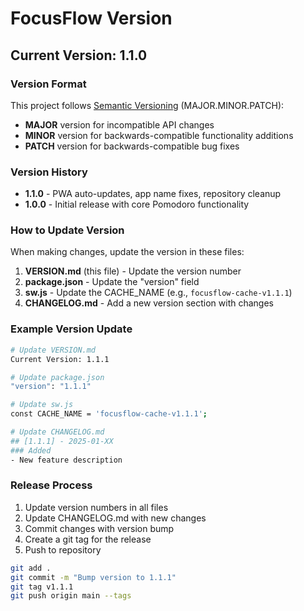 # FocusFlow Version

## Current Version: 1.1.0

### Version Format
This project follows [Semantic Versioning](https://semver.org/) (MAJOR.MINOR.PATCH):

- **MAJOR** version for incompatible API changes
- **MINOR** version for backwards-compatible functionality additions
- **PATCH** version for backwards-compatible bug fixes

### Version History
- **1.1.0** - PWA auto-updates, app name fixes, repository cleanup
- **1.0.0** - Initial release with core Pomodoro functionality

### How to Update Version

When making changes, update the version in these files:

1. **VERSION.md** (this file) - Update the version number
2. **package.json** - Update the "version" field
3. **sw.js** - Update the CACHE_NAME (e.g., `focusflow-cache-v1.1.1`)
4. **CHANGELOG.md** - Add a new version section with changes

### Example Version Update
```bash
# Update VERSION.md
Current Version: 1.1.1

# Update package.json
"version": "1.1.1"

# Update sw.js
const CACHE_NAME = 'focusflow-cache-v1.1.1';

# Update CHANGELOG.md
## [1.1.1] - 2025-01-XX
### Added
- New feature description
```

### Release Process
1. Update version numbers in all files
2. Update CHANGELOG.md with new changes
3. Commit changes with version bump
4. Create a git tag for the release
5. Push to repository

```bash
git add .
git commit -m "Bump version to 1.1.1"
git tag v1.1.1
git push origin main --tags
``` 